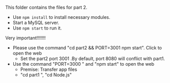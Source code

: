 This folder contains the files for part 2.

- Use `npm install` to install necessary modules.
- Start a MySQL server.
- Use `npm start` to run it.

Very important!!!!!!!

- Please use the command "cd part2 && PORT=3001 npm start". Click to open the web
    - Set the part2 port 3001 .By default, port 8080 will conflict with part1.
- Use the command "PORT=3000 " and "npm start" to open the web
    - Premise: Transfer app files
    - "cd part1 ", "cd Node.js" 